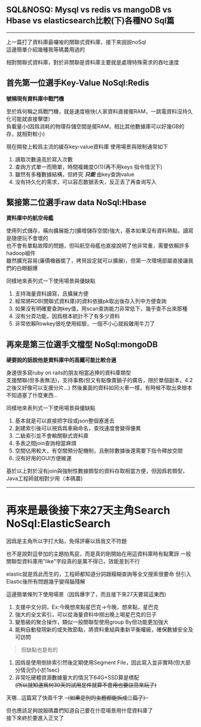 ## SQL&NOSQ: Mysql vs redis vs mangoDB vs Hbase vs elasticsearch比較(下)各種NO Sql篇 
---

上一篇打了資料庫最囉唆的關聯式資料庫，接下來說說noSql  
這邊簡單介紹幾種我等碼農用過的

相對關聯式資料庫，對於非關聯是資料庫主要就是處理特殊需求的吞吐速度

## 首先第一位選手Key-Value NoSql:Redis  
**號稱現有資料庫中戰鬥機**

至於爲何稱之爲戰鬥機，就是速度極快(人家資料直接擺RAM，一跳電資料沒持久化可能就直接擊墜)  
負載量小(因爲消耗的物理存儲空間是擺RAM，相比其他數據庫可以好幾GB的存，就相對較小)

現在開發上較爲主流的緩存key-value資料庫
使用場景與限制通常如下
1. 讀取次數遠高於寫入次數
2. 查詢方式單一而簡單，時間複雜度O(1)(再不用keys 指令情況下)
3. 雖然有多種數據結構，但終究 _**只能**_ 由key查詢value
4. 没有持久化的需求，可以容忍数据丢失，反正丢了再查询写入

## 緊接第二位選手raw data NoSql:Hbase
**資料庫中的航空母艦**

使用列式儲存，橫向擴展能力(擴增儲存空間)強大，基本如果沒有資料熱點，讀寫是隨便玩不會壞的  
也不會有單點故障的問題，但叫航空母艦也直接說明了他非常重，需要依賴許多hadoop組件  
雖然擴充容易(廉價機器擺了，拷貝設定就可以擴展)，但第一次環境部屬直接讓我們的白眼翻爆

同樣地來表列式一下使用場景與優缺點
1. 支持海量資料讀寫，且擴展方便
2. 經常將RDB(關聯式資料庫)的資料依據pk取出後存入列中方便查詢
3. 如果沒有明確要查詢key值，用scan查詢能力非常低下，幾乎查不出來那種
4. 沒有分頁功能，因爲根本統計不了有多少資料
5. 非常依賴Rowkey很吃使用經驗，一個不小心就殺雞用牛刀了

## 再來是第三位選手文檔型 NoSql:mongoDB 
**硬要說的話說他是資料庫中的高鐵可能比較合適**  

身邊很多寫ruby on rails的朋友相當追捧的資料庫類型  
支援關聯(但多表無法)，支持事務(但又有點像賣鍋子的廣告，限於單個副本，4.2之後又好像可以支援分片...)
然後裏面的資料如同火車一樣，有時候不取出來根本不知道塞了什麼東西...

同樣地來表列式一下使用場景與優缺點
1. 基本就是可以直接把字段或json整個塞進去
2. 創建索引後可以視爲爲車廂命名，查找速度會變得優異
3. 二級索引並不會輸關聯式資料庫
4. 多表之間join查詢相當麻煩
5. 空間佔用較大，有空間預分配機制，且刪除數據後還需要下指令釋放空間
6. 沒有好用的GUI方便維運

基於以上對於沒有join與強制性數據類型的資料存取相當方便，但因爲若類型，Java工程師就相對少用（本碼農)

---

# 再來是最後接下來27天主角Search NoSql:ElasticSearch   
因爲是主角所以字打大點，免得評審以爲我文不符題

也不是說對這參加的主題拍馬屁，而是真的剛開始在用這資料庫時有點驚訝
一般關聯型資料庫用"like"字段真的是萬不得已，效能差到不行

elastic就是爲此而生的，工程師都知道分詞跟糢糊查詢等全文搜索很要命
但引入Elastic後所有問題幾乎變得腦殘解

這邊簡單條列下使用場景（因爲爆字了，而且接下來27天要寫這東西)
1. 支援中文分詞，Ex:今晚想來點星巴克->今晚，想來點，星巴克
2. 強大的全文索引，可以從海量資料中撈出晚上喝星巴克的日子
3. 變態級的聚合操作，類似一般關聯型使用group By但功能更加強大
4. 能夠自動發現新的或失敗節點，將資料重組與重新平衡權級，確保數據安全及可訪問  
> 但缺點也是有的  
1. 因爲是使用倒排索引然後定期使用Segment File，因此寫入並非實時(但大部分情況仍小於1sec)
2. 非常吃硬體資源數據量大的情況下64G+SSD算是標配  
   ~~(所以就知道爲何30天的試用是件就算不會用也要註冊來玩了)~~


天哪...這篇寫了快兩千字 ~~（如果是別的主題都能拆成三篇了）~~   

但也應該足夠說服碼農們知道自己要在什麼場景用什麼資料庫了  
接下來終於要進入正文了

